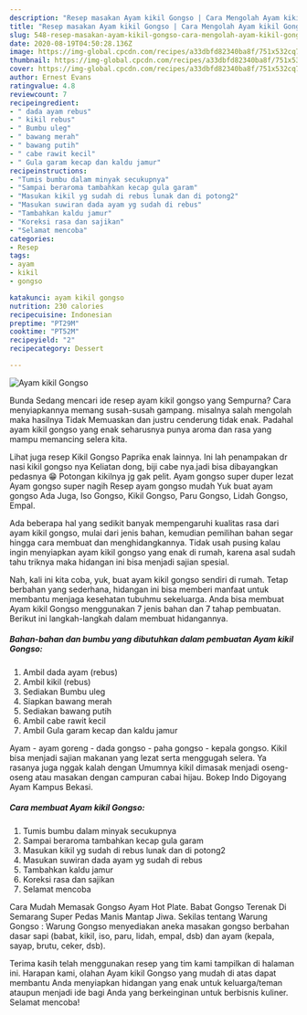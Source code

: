 ```yaml
---
description: "Resep masakan Ayam kikil Gongso | Cara Mengolah Ayam kikil Gongso Yang Mudah Dan Praktis"
title: "Resep masakan Ayam kikil Gongso | Cara Mengolah Ayam kikil Gongso Yang Mudah Dan Praktis"
slug: 548-resep-masakan-ayam-kikil-gongso-cara-mengolah-ayam-kikil-gongso-yang-mudah-dan-praktis
date: 2020-08-19T04:50:28.136Z
image: https://img-global.cpcdn.com/recipes/a33dbfd82340ba8f/751x532cq70/ayam-kikil-gongso-foto-resep-utama.jpg
thumbnail: https://img-global.cpcdn.com/recipes/a33dbfd82340ba8f/751x532cq70/ayam-kikil-gongso-foto-resep-utama.jpg
cover: https://img-global.cpcdn.com/recipes/a33dbfd82340ba8f/751x532cq70/ayam-kikil-gongso-foto-resep-utama.jpg
author: Ernest Evans
ratingvalue: 4.8
reviewcount: 7
recipeingredient:
- " dada ayam rebus"
- " kikil rebus"
- " Bumbu uleg"
- " bawang merah"
- " bawang putih"
- " cabe rawit kecil"
- " Gula garam kecap dan kaldu jamur"
recipeinstructions:
- "Tumis bumbu dalam minyak secukupnya"
- "Sampai beraroma tambahkan kecap gula garam"
- "Masukan kikil yg sudah di rebus lunak dan di potong2"
- "Masukan suwiran dada ayam yg sudah di rebus"
- "Tambahkan kaldu jamur"
- "Koreksi rasa dan sajikan"
- "Selamat mencoba"
categories:
- Resep
tags:
- ayam
- kikil
- gongso

katakunci: ayam kikil gongso 
nutrition: 230 calories
recipecuisine: Indonesian
preptime: "PT29M"
cooktime: "PT52M"
recipeyield: "2"
recipecategory: Dessert

---
```



![Ayam kikil Gongso](https://img-global.cpcdn.com/recipes/a33dbfd82340ba8f/751x532cq70/ayam-kikil-gongso-foto-resep-utama.jpg)

Bunda Sedang mencari ide resep ayam kikil gongso yang Sempurna? Cara menyiapkannya memang susah-susah gampang. misalnya salah mengolah maka hasilnya Tidak Memuaskan dan justru cenderung tidak enak. Padahal ayam kikil gongso yang enak seharusnya punya aroma dan rasa yang mampu memancing selera kita.

Lihat juga resep Kikil Gongso Paprika enak lainnya. Ini lah penampakan dr nasi kikil gongso nya Keliatan dong, biji cabe nya.jadi bisa dibayangkan pedasnya 😁 Potongan kikilnya jg gak pelit. Ayam gongso super duper lezat Ayam gongso super nagih Resep ayam gongso mudah Yuk buat ayam gongso Ada Juga, Iso Gongso, Kikil Gongso, Paru Gongso, Lidah Gongso, Empal.

Ada beberapa hal yang sedikit banyak mempengaruhi kualitas rasa dari ayam kikil gongso, mulai dari jenis bahan, kemudian pemilihan bahan segar hingga cara membuat dan menghidangkannya. Tidak usah pusing kalau ingin menyiapkan ayam kikil gongso yang enak di rumah, karena asal sudah tahu triknya maka hidangan ini bisa menjadi sajian spesial.


Nah, kali ini kita coba, yuk, buat ayam kikil gongso sendiri di rumah. Tetap berbahan yang sederhana, hidangan ini bisa memberi manfaat untuk membantu menjaga kesehatan tubuhmu sekeluarga. Anda bisa membuat Ayam kikil Gongso menggunakan 7 jenis bahan dan 7 tahap pembuatan. Berikut ini langkah-langkah dalam membuat hidangannya.

<!--inarticleads1-->

##### Bahan-bahan dan bumbu yang dibutuhkan dalam pembuatan Ayam kikil Gongso:

1. Ambil  dada ayam (rebus)
1. Ambil  kikil (rebus)
1. Sediakan  Bumbu uleg
1. Siapkan  bawang merah
1. Sediakan  bawang putih
1. Ambil  cabe rawit kecil
1. Ambil  Gula garam kecap dan kaldu jamur


Ayam - ayam goreng - dada gongso - paha gongso - kepala gongso. Kikil bisa menjadi sajian makanan yang lezat serta menggugah selera. Ya rasanya juga nggak kalah dengan Umumnya kikil dimasak menjadi oseng-oseng atau masakan dengan campuran cabai hijau. Bokep Indo Digoyang Ayam Kampus Bekasi. 

<!--inarticleads2-->

##### Cara membuat Ayam kikil Gongso:

1. Tumis bumbu dalam minyak secukupnya
1. Sampai beraroma tambahkan kecap gula garam
1. Masukan kikil yg sudah di rebus lunak dan di potong2
1. Masukan suwiran dada ayam yg sudah di rebus
1. Tambahkan kaldu jamur
1. Koreksi rasa dan sajikan
1. Selamat mencoba


Cara Mudah Memasak Gongso Ayam Hot Plate. Babat Gongso Terenak Di Semarang Super Pedas Manis Mantap Jiwa. Sekilas tentang Warung Gongso : Warung Gongso menyediakan aneka masakan gongso berbahan dasar sapi (babat, kikil, iso, paru, lidah, empal, dsb) dan ayam (kepala, sayap, brutu, ceker, dsb). 

Terima kasih telah menggunakan resep yang tim kami tampilkan di halaman ini. Harapan kami, olahan Ayam kikil Gongso yang mudah di atas dapat membantu Anda menyiapkan hidangan yang enak untuk keluarga/teman ataupun menjadi ide bagi Anda yang berkeinginan untuk berbisnis kuliner. Selamat mencoba!
